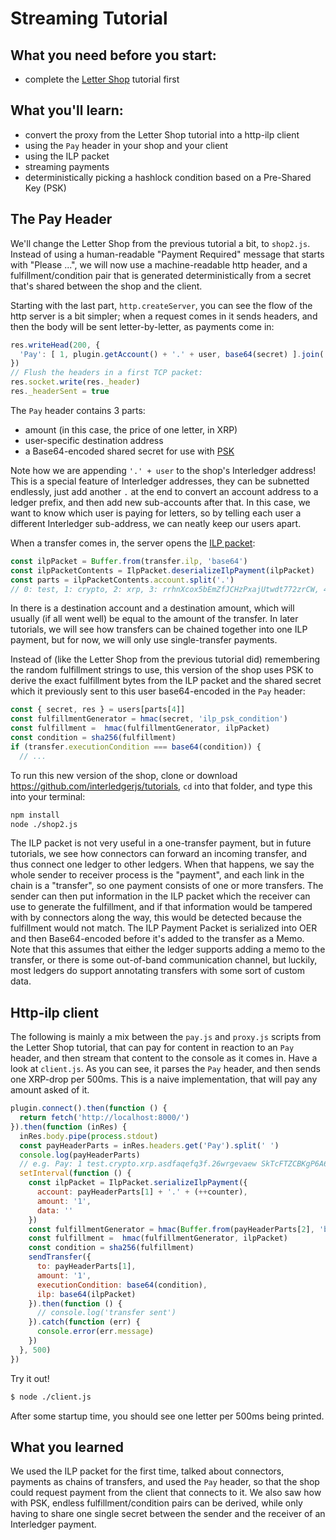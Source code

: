 # Streaming Tutorial

## What you need before you start:

* complete the [Letter Shop](./letter-shop) tutorial first

## What you'll learn:

* convert the proxy from the Letter Shop tutorial into a http-ilp client
* using the `Pay` header in your shop and your client
* using the ILP packet
* streaming payments
* deterministically picking a hashlock condition based on a Pre-Shared Key (PSK)

## The Pay Header

We'll change the Letter Shop from the previous tutorial a bit, to `shop2.js`. Instead of
using a human-readable "Payment Required" message that starts with "Please ...", we will
now use a machine-readable http header, and a fulfillment/condition pair that is generated
deterministically from a secret that's shared between the shop and the client.

Starting with the last part, `http.createServer`, you can see the flow of the http server
is a bit simpler; when a request comes in it sends headers, and
then the body will be sent letter-by-letter, as payments come in:

```js
res.writeHead(200, {
  'Pay': [ 1, plugin.getAccount() + '.' + user, base64(secret) ].join(' ')
})
// Flush the headers in a first TCP packet:
res.socket.write(res._header)
res._headerSent = true
```

The `Pay` header contains 3 parts:

* amount (in this case, the price of one letter, in XRP)
* user-specific destination address
* a Base64-encoded shared secret for use with [PSK](https://interledger.org/rfcs/0016-pre-shared-key/draft-3.html)

Note how we are appending `'.' + user` to the shop's Interledger address! This is a special feature of Interledger
addresses, they can be subnetted endlessly, just add another `.` at the end to convert an account address
to a ledger prefix, and then add new sub-accounts after that. In this case, we want to know which user is paying
for letters, so by telling each user a different Interledger sub-address, we can neatly keep our users apart.

When a transfer comes in, the server opens the [ILP packet](https://interledger.org/rfcs/0003-interledger-protocol/draft-4.html#ilp-payment-packet-format):
```js
const ilpPacket = Buffer.from(transfer.ilp, 'base64')
const ilpPacketContents = IlpPacket.deserializeIlpPayment(ilpPacket)
const parts = ilpPacketContents.account.split('.')
// 0: test, 1: crypto, 2: xrp, 3: rrhnXcox5bEmZfJCHzPxajUtwdt772zrCW, 4: userId, 5: paymentId
```

In there is a destination account and a destination amount, which will usually (if all went well) be equal
to the amount of the transfer. In later tutorials, we will see how transfers can be chained together
into one ILP payment, but for now, we will only use single-transfer payments.

Instead of (like the Letter Shop from the previous tutorial did) remembering the random fulfillment strings
to use, this version of the shop uses PSK to derive the exact fulfillment bytes from the ILP packet and the
shared secret which it previously sent to this user base64-encoded in the `Pay` header:

```js
const { secret, res } = users[parts[4]]
const fulfillmentGenerator = hmac(secret, 'ilp_psk_condition')
const fulfillment =  hmac(fulfillmentGenerator, ilpPacket)
const condition = sha256(fulfillment)
if (transfer.executionCondition === base64(condition)) {
  // ...
```

To run this new version of the shop, clone or download https://github.com/interledgerjs/tutorials, `cd` into that folder, and type this into your terminal:

```sh
npm install
node ./shop2.js
```

The ILP packet is not very useful in a one-transfer payment, but in future tutorials, we see how connectors can forward an
incoming transfer, and thus connect one ledger to other ledgers. When that happens, we say the whole sender
to receiver process is the "payment", and each link in the chain is a "transfer", so one payment consists of 
one or more transfers. The sender can then put information in the ILP packet which the receiver can use
to generate the fulfillment, and if that information would be tampered with by connectors along the way,
this would be detected because the fulfillment would not match.
The ILP Payment Packet is serialized into OER and then Base64-encoded before it's added to the transfer as a Memo.
Note that this assumes that either the ledger supports adding a memo to the transfer, or there is some out-of-band
communication channel, but luckily, most ledgers do support annotating transfers with some sort of custom data.

## Http-ilp client

The following is mainly a mix between the `pay.js` and `proxy.js` scripts from the Letter Shop tutorial,
that can pay for content in reaction to an `Pay` header, and then stream that content to the console
as it comes in. Have a look at `client.js`. As you can see, it parses the `Pay` header, and then sends one XRP-drop per 500ms.
This is a naive implementation, that will pay any amount asked of it.

```js
plugin.connect().then(function () {
  return fetch('http://localhost:8000/')
}).then(function (inRes) {
  inRes.body.pipe(process.stdout)
  const payHeaderParts = inRes.headers.get('Pay').split(' ')
  console.log(payHeaderParts)
  // e.g. Pay: 1 test.crypto.xrp.asdfaqefq3f.26wrgevaew SkTcFTZCBKgP6A6QOUVcwWCCgYIP4rJPHlIzreavHdU
  setInterval(function () {
    const ilpPacket = IlpPacket.serializeIlpPayment({
      account: payHeaderParts[1] + '.' + (++counter),
      amount: '1',
      data: ''
    })
    const fulfillmentGenerator = hmac(Buffer.from(payHeaderParts[2], 'base64'), 'ilp_psk_condition')
    const fulfillment =  hmac(fulfillmentGenerator, ilpPacket)
    const condition = sha256(fulfillment)
    sendTransfer({
      to: payHeaderParts[1],
      amount: '1',
      executionCondition: base64(condition),
      ilp: base64(ilpPacket)
    }).then(function () {
      // console.log('transfer sent')
    }).catch(function (err) {
      console.error(err.message)
    })
  }, 500)
})
```

Try it out!

```sh
$ node ./client.js
```

After some startup time, you should see one letter per 500ms being printed.

## What you learned

We used the ILP packet for the first time, talked about connectors, payments as chains of transfers, and used
the `Pay` header, so that the shop could request payment from the client that connects to it.
We also saw how with PSK, endless fulfillment/condition pairs can be derived, while only having to share one single secret
between the sender and the receiver of an Interledger payment.
